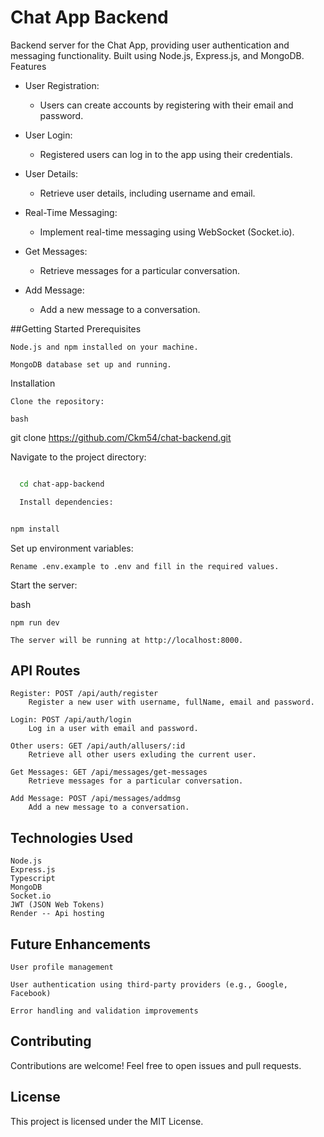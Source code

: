 # Chat App Backend

Backend server for the Chat App, providing user authentication and messaging functionality. Built using Node.js, Express.js, and MongoDB.
Features

- User Registration:
  
   - Users can create accounts by registering with their email and password.
- User Login:
  
   - Registered users can log in to the app using their credentials.
- User Details:
  
    - Retrieve user details, including username and email.
- Real-Time Messaging:
  
    - Implement real-time messaging using WebSocket (Socket.io).
- Get Messages:
  
     - Retrieve messages for a particular conversation.
- Add Message:
  
     - Add a new message to a conversation.


##Getting Started
Prerequisites

    Node.js and npm installed on your machine.
    
    MongoDB database set up and running.

Installation

    Clone the repository:

    bash

git clone https://github.com/Ckm54/chat-backend.git

Navigate to the project directory:

```bash

  cd chat-app-backend

  Install dependencies:
```

```bash

npm install
```

Set up environment variables:

    Rename .env.example to .env and fill in the required values.

Start the server:

bash

    npm run dev

    The server will be running at http://localhost:8000.

## API Routes

    Register: POST /api/auth/register
        Register a new user with username, fullName, email and password.

    Login: POST /api/auth/login
        Log in a user with email and password.

    Other users: GET /api/auth/allusers/:id
        Retrieve all other users exluding the current user.

    Get Messages: GET /api/messages/get-messages
        Retrieve messages for a particular conversation.

    Add Message: POST /api/messages/addmsg
        Add a new message to a conversation.

## Technologies Used

    Node.js
    Express.js
    Typescript
    MongoDB
    Socket.io
    JWT (JSON Web Tokens)
    Render -- Api hosting

## Future Enhancements

    User profile management
    
    User authentication using third-party providers (e.g., Google, Facebook)
    
    Error handling and validation improvements

## Contributing

Contributions are welcome! Feel free to open issues and pull requests.

## License

This project is licensed under the MIT License.
